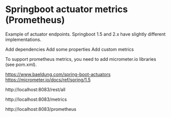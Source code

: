 # Springboot actuator metrics (Prometheus)

Example of actuator endpoints. Springboot 1.5 and 2.x have slightly different implementations.

Add dependencies
Add some properties
Add custom metrics

To support prometheus metrics, you need to add micrometer.io libraries (see pom.xml).


https://www.baeldung.com/spring-boot-actuators
https://micrometer.io/docs/ref/spring/1.5



http://localhost:8083/rest/all

http://localhost:8083/metrics

http://localhost:8083/prometheus

